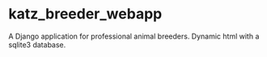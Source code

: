 # katz_breeder_webapp
A Django application for professional animal breeders. Dynamic html with a sqlite3 database.
